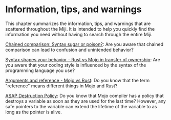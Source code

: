 # Information, tips, and warnings

This chapter summarizes the information, tips, and warnings that are scattered throughout the Miji. It is intended to help you quickly find the information you need without having to search through the entire Miji.

[Chained comparison: Syntax sugar or poison?](../basic/operators.md): Are you aware that chained comparison can lead to confusion and unintended behavior?

[Syntax shapes your behavior - Rust vs Mojo in transfer of ownership](../advanced/ownership.md): Are you aware that your coding style is influenced by the syntax of the programming language you use?

[Arguments and reference - Mojo vs Rust](../basic/functions.md): Do you know that the term "reference" means different things in Mojo and Rust?

[ASAP Destruction Policy](../advanced/ownership.md): Do you know that Mojo compiler has a policy that destroys a variable as soon as they are used for the last time? However, any safe pointers to the variable can extend the lifetime of the variable to as long as the pointer is alive.
